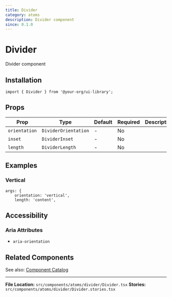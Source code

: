 ```yaml
---
title: Divider
category: atoms
description: Divider component
since: 0.1.0
---
```


# Divider

Divider component

## Installation

```tsx
import { Divider } from '@your-org/ui-library';
```

## Props


| Prop | Type | Default | Required | Description |
|------|------|---------|----------|-------------|
| `orientation` | `DividerOrientation` | - | No |  |
| `inset` | `DividerInset` | - | No |  |
| `length` | `DividerLength` | - | No |  |






## Examples


### Vertical



```tsx
args: {
    orientation: 'vertical',
    length: 'content',
```


## Accessibility

### Aria Attributes

- `aria-orientation`



## Related Components

See also: [Component Catalog](../catalog.md)

---

**File Location:** `src/components/atoms/divider/Divider.tsx`
**Stories:** `src/components/atoms/divider/Divider.stories.tsx`
